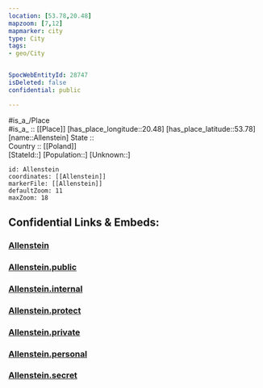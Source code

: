 ```yaml
---
location: [53.78,20.48] 
mapzoom: [7,12] 
mapmarker: city 
type: City
tags:
- geo/City


SpocWebEntityId: 28747
isDeleted: false
confidential: public

---
```

#is_a_/Place  
#is_a_ :: [[Place]] 
[has_place_longitude::20.48] 
[has_place_latitude::53.78] 
[name::Allenstein] 
State ::  
Country :: [[Poland]]  
[StateId::] 
[Population::] 
[Unknown::] 


```leaflet
id: Allenstein
coordinates: [[Allenstein]] 
markerFile: [[Allenstein]] 
defaultZoom: 11 
maxZoom: 18
```


## Confidential Links & Embeds: 

### [Allenstein](/_Standards/Earth/Continent/Europe/Europe~East/Poland/Provinces~Poland/Warmian-Masurian/City/Allenstein.md) 

### [Allenstein.public](/_public/Earth/Continent/Europe/Europe~East/Poland/Provinces~Poland/Warmian-Masurian/City/Allenstein.public.md) 

### [Allenstein.internal](/_internal/Earth/Continent/Europe/Europe~East/Poland/Provinces~Poland/Warmian-Masurian/City/Allenstein.internal.md) 

### [Allenstein.protect](/_protect/Earth/Continent/Europe/Europe~East/Poland/Provinces~Poland/Warmian-Masurian/City/Allenstein.protect.md) 

### [Allenstein.private](/_private/Earth/Continent/Europe/Europe~East/Poland/Provinces~Poland/Warmian-Masurian/City/Allenstein.private.md) 

### [Allenstein.personal](/_personal/Earth/Continent/Europe/Europe~East/Poland/Provinces~Poland/Warmian-Masurian/City/Allenstein.personal.md) 

### [Allenstein.secret](/_secret/Earth/Continent/Europe/Europe~East/Poland/Provinces~Poland/Warmian-Masurian/City/Allenstein.secret.md)

